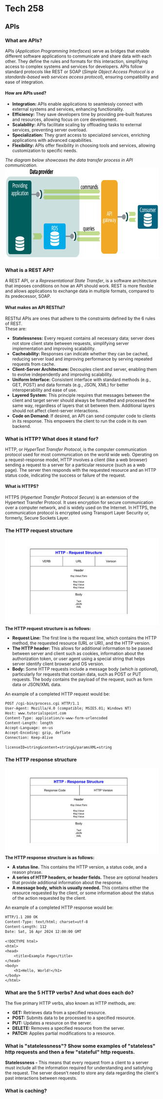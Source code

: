 # Tech 258

## APIs

### What are APIs?
APIs (*Application Programming Interfaces*) serve as bridges that enable different software applications to communicate and share data with each other. 
They define the rules and formats for this interaction, simplifying access to complex systems and services for developers. 
APIs follow standard protocols like REST or SOAP (*Simple Object Access Protocol is a standards-based web services access protocol*), 
ensuring compatibility and ease of integration. 

#### How are APIs used?
* **Integration:** APIs enable applications to seamlessly connect with external systems and services, enhancing functionality.
* **Efficiency:** They save developers time by providing pre-built features and resources, allowing focus on core development.
* **Scalability:** APIs facilitate scaling by offloading tasks to external services, preventing server overload.
* **Specialization:** They grant access to specialized services, enriching applications with advanced capabilities.
* **Flexibility:** APIs offer flexibility in choosing tools and services, allowing customization to specific needs.

*The diagram below showcases the data transfer process in API communication.*<br>
<img alt="api_diagram.png" height="300" src="api_diagram.png" width="720"/>

### What is a REST API? 

A REST API, or a *Representational State Transfer*, is a software architecture that imposes conditions on how an API should work.
REST is more flexible and allows applications to exchange data in multiple formats, compared to its predecessor, SOAP.

#### What makes an API RESTful? 

RESTful APIs are ones that adhere to the constraints defined by the 6 rules of REST. 
<br>These are:
* **Statelessness:** Every request contains all necessary data; server does not store client state between requests, simplifying server implementation and improving scalability.
* **Cacheability:** Responses can indicate whether they can be cached, reducing server load and improving performance by serving repeated requests from cache.
* **Client-Server Architecture:** Decouples client and server, enabling them to evolve independently and improving scalability.
* **Uniform Interface:** Consistent interface with standard methods (e.g., GET, POST) and data formats (e.g., JSON, XML) for better interoperability and ease of use.
* **Layered System:** This principle requires that messages between the client and target server should always be formatted and processed the same way, regardless of layers that sit between them. Additional layers should not affect client-server interactions.
* **Code on Demand:** If desired, an API can send computer code to clients in its response. This empowers the client to run the code in its own backend.

### What is HTTP? What does it stand for? 

HTTP, or *HyperText Transfer Protocol*, is the computer communication protocol used for most communication on the world wide web.
Operating on a request-response model, HTTP involves a client (like a web browser) sending a request to a server for a particular resource (such as a web page). 
The server then responds with the requested resource and an HTTP status code, indicating the success or failure of the request.

#### What is HTTPS?
HTTPS (*Hypertext Transfer Protocol Secure*) is an extension of the Hypertext Transfer Protocol. 
It uses encryption for secure communication over a computer network, and is widely used on the Internet. 
In HTTPS, the communication protocol is encrypted using Transport Layer Security or, formerly, Secure Sockets Layer.

### The HTTP request structure
![HTTP_request.png](HTTP_request.png)
<br>**The HTTP request structure is as follows:**
* **Request Line:** The first line is the request line, which contains the HTTP method, the requested resource (URL or URI), and the HTTP version.
* **The HTTP header:** This allows for additional information to be passed between server and client such as cookies, information about the authorization token, or user agent using a special string that helps server identify client browser and OS version.
* **Body:** Some HTTP requests include a message body (*which is optional*), particularly for requests that contain data, such as POST or PUT requests. The body contains the payload of the request, such as form data or JSON/XML data.

An example of a completed HTTP request would be:
```
POST /cgi-bin/process.cgi HTTP/1.1
User-Agent: Mozilla/4.0 (compatible; MSIE5.01; Windows NT)
Host: www.tutorialspoint.com
Content-Type: application/x-www-form-urlencoded
Content-Length: length
Accept-Language: en-us
Accept-Encoding: gzip, deflate
Connection: Keep-Alive

licenseID=string&content=string&/paramsXML=string
```

### The HTTP response structure
![HTTP_response.png](HTTP_response.png)
<br>**The HTTP response structure is as follows:**
* **A status line.** This contains the HTTP version, a status code, and a reason phrase.
* **A series of HTTP headers, or header fields.** These are optional headers that provide additional information about the response.
* **A message body, which is usually needed.** This contains either the resource requested by the client, or some information about the status of the action requested by the client.

An example of a completed HTTP response would be:
```
HTTP/1.1 200 OK
Content-Type: text/html; charset=utf-8
Content-Length: 112
Date: Sat, 16 Apr 2024 12:00:00 GMT

<!DOCTYPE html>
<html>
<head>
    <title>Example Page</title>
</head>
<body>
    <h1>Hello, World!</h1>
</body>
</html>
```

### What are the 5 HTTP verbs? And what does each do?
The five primary HTTP verbs, also known as HTTP methods, are:
* **GET:** Retrieves data from a specified resource.
* **POST:** Submits data to be processed to a specified resource.
* **PUT:** Updates a resource on the server.
* **DELETE:** Removes a specified resource from the server.
* **PATCH:** Applies partial modifications to a resource.

### What is "statelessness"? Show some examples of "stateless" http requests and then a few "stateful" http requests.

**Statelessness -** This means that every request from a client to a server must include all the information required for understanding and satisfying the request. 
The server doesn't need to store any data regarding the client's past interactions between requests.

### What is caching?





